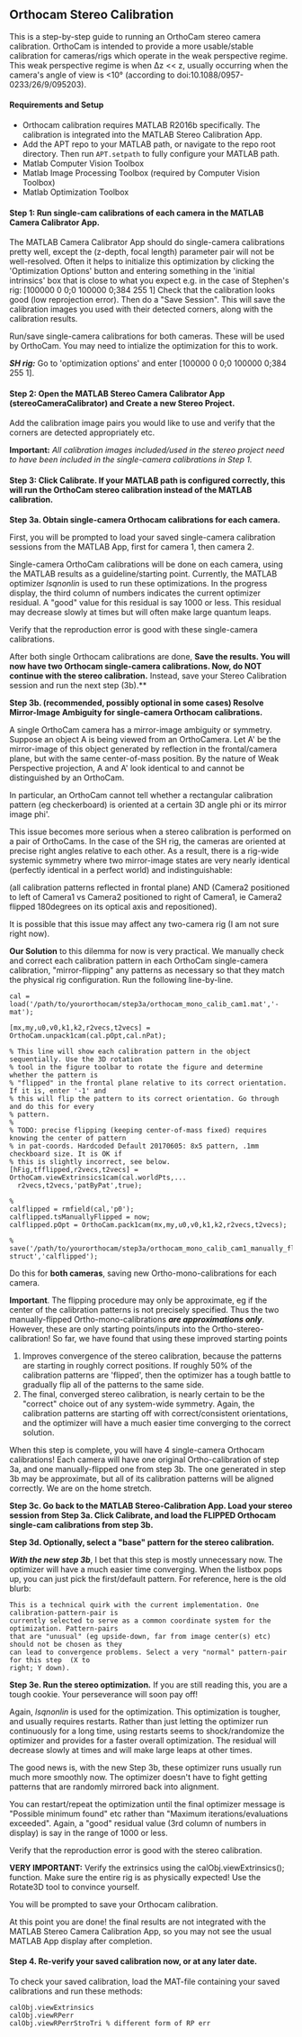 ## Orthocam Stereo Calibration

This is a step-by-step guide to running an OrthoCam stereo camera calibration. OrthoCam is intended to provide a more usable/stable calibration for cameras/rigs which operate in the weak perspective regime. This weak perspective regime is when Δz << z, usually occurring when the camera's angle of view is <10° (according to doi:10.1088/0957-0233/26/9/095203).

#### Requirements and Setup

* Orthocam calibration requires MATLAB R2016b specifically. The calibration is integrated into the MATLAB Stereo Calibration App.
* Add the APT repo to your MATLAB path, or navigate to the <APT> repo root directory. Then run `APT.setpath` to fully configure your MATLAB path.
* Matlab Computer Vision Toolbox
* Matlab Image Processing Toolbox (required by Computer Vision Toolbox)
* Matlab Optimization Toolbox

#### Step 1: Run single-cam calibrations of each camera in the MATLAB Camera Calibrator App.
The MATLAB Camera Calibrator App should do single-camera calibrations pretty well, except the (z-depth, focal length) parameter pair will not be well-resolved.  Often it helps to initialize this optimization by clicking the 'Optimization Options' button and entering something in the 'initial intrinsics' box that is close to what you expect e.g. in the case of Stephen's rig: [100000 0 0;0 100000 0;384 255 1] Check that the calibration looks good (low reprojection error). Then do a "Save Session". This will save the calibration images you used with their detected corners, along with the calibration results.

Run/save single-camera calibrations for both cameras. These will be used by OrthoCam.  You may need to intialize the optimization for this to work.

**_SH rig:_** Go to 'optimization options' and enter [100000 0 0;0 100000 0;384 255 1].

#### Step 2: Open the MATLAB Stereo Camera Calibrator App (stereoCameraCalibrator) and Create a new Stereo Project.
Add the calibration image pairs you would like to use and verify that the corners are detected appropriately etc.

**Important:** *All calibration images included/used in the stereo project need to have been included in the single-camera calibrations in Step 1.*

#### Step 3: Click Calibrate. If your MATLAB path is configured correctly, this will run the OrthoCam stereo calibration instead of the MATLAB calibration.

**Step 3a. Obtain single-camera Orthocam calibrations for each camera.**
  
First, you will be prompted to load your saved single-camera calibration sessions from the MATLAB App, first for camera 1, then camera 2.

Single-camera OrthoCam calibrations will be done on each camera, using the MATLAB results as a guideline/starting point. Currently, the MATLAB optimizer *lsqnonlin* is used to run these optimizations. In the progress display, the third column of numbers indicates the current optimizer residual. A "good" value for this residual is say 1000 or less. This residual may decrease slowly at times but will often make large quantum leaps.  

Verify that the reproduction error is good with these single-camera calibrations.

After both single Orthocam calibrations are done, **Save the results. You will now have two Orthocam single-camera calibrations. Now, do NOT continue with the stereo calibration.** Instead, save your Stereo Calibration session and run the next step (3b).**

**Step 3b. (recommended, possibly optional in some cases) Resolve Mirror-Image Ambiguity for single-camera Orthocam calibrations.**

A single OrthoCam camera has a mirror-image ambiguity or symmetry. Suppose an object A is being viewed from an OrthoCamera. Let A' be the mirror-image of this object generated by reflection in the frontal/camera plane, but with the same center-of-mass position. By the nature of Weak Perspective projection, A and A' look identical to and cannot be distinguished by an OrthoCam.

In particular, an OrthoCam cannot tell whether a rectangular calibration pattern (eg checkerboard) is oriented at a certain 3D angle phi or its mirror image phi'. 

This issue becomes more serious when a stereo calibration is performed on a pair of OrthoCams. In the case of the SH rig, the cameras are oriented at precise right angles relative to each other. As a result, there is a rig-wide systemic symmetry where two mirror-image states are very nearly identical (perfectly identical in a perfect world) and indistinguishable:

(all calibration patterns reflected in frontal plane) AND (Camera2 positioned to left of Camera1 vs Camera2 positioned to right of Camera1, ie Camera2 flipped 180degrees on its optical axis and repositioned).

It is possible that this issue may affect any two-camera rig (I am not sure right now). 

**Our Solution** to this dilemma for now is very practical. We manually check and correct each calibration pattern in each OrthoCam single-camera calibration, "mirror-flipping" any patterns as necessary so that they match the physical rig configuration. Run the following line-by-line. 

```  
cal = load('/path/to/yourorthocam/step3a/orthocam_mono_calib_cam1.mat','-mat');

[mx,my,u0,v0,k1,k2,r2vecs,t2vecs] = OrthoCam.unpack1cam(cal.pOpt,cal.nPat);

% This line will show each calibration pattern in the object sequentially. Use the 3D rotation
% tool in the figure toolbar to rotate the figure and determine whether the pattern is
% "flipped" in the frontal plane relative to its correct orientation. If it is, enter '-1' and
% this will flip the pattern to its correct orientation. Go through and do this for every
% pattern.
%
% TODO: precise flipping (keeping center-of-mass fixed) requires knowing the center of pattern
% in pat-coords. Hardcoded Default 20170605: 8x5 pattern, .1mm checkboard size. It is OK if
% this is slightly incorrect, see below.
[hFig,tfflipped,r2vecs,t2vecs] = OrthoCam.viewExtrinsics1cam(cal.worldPts,...
  r2vecs,t2vecs,'patByPat',true);

%
calflipped = rmfield(cal,'p0');
calflipped.tsManuallyFlipped = now;
calflipped.pOpt = OrthoCam.pack1cam(mx,my,u0,v0,k1,k2,r2vecs,t2vecs);

%
save('/path/to/yourorthocam/step3a/orthocam_mono_calib_cam1_manually_flipped_maybeapproximate.mat','-struct','calflipped');
``` 

Do this for **both cameras**, saving new Ortho-mono-calibrations for each camera.

**Important**. The flipping procedure may only be approximate, eg if the center of the calibration patterns is not precisely specified. Thus the two manually-flipped Ortho-mono-calibrations **_are approximations only_**. However, these are only starting points/inputs into the Ortho-stereo-calibration! So far, we have found that using these improved starting points 

1. Improves convergence of the stereo calibration, because the patterns are starting in roughly correct positions. If roughly 50% of the calibration patterns are 'flipped', then the optimizer has a tough battle to gradually flip all of the patterns to the same side.
2. The final, converged stereo calibration, is nearly certain to be the "correct" choice out of any system-wide symmetry. Again, the calibration patterns are starting off with correct/consistent orientations, and the optimizer will have a much easier time converging to the correct solution.

When this step is complete, you will have 4 single-camera Orthocam calibrations! Each camera will have one original Ortho-calibration of step 3a, and one manually-flipped one from step 3b. The one generated in step 3b may be approximate, but all of its calibration patterns will be aligned correctly. We are on the home stretch.

**Step 3c. Go back to the MATLAB Stereo-Calibration App. Load your stereo session from Step 3a. Click Calibrate, and load the FLIPPED Orthocam single-cam calibrations from step 3b.**

**Step 3d. Optionally, select a "base" pattern for the stereo calibration.**

**_With the new step 3b_**, I bet that this step is mostly unnecessary now. The optimizer will have a much easier time converging. When the listbox pops up, you can just pick the first/default pattern. For reference, here is the old blurb:

```
This is a technical quirk with the current implementation. One calibration-pattern-pair is
currently selected to serve as a common coordinate system for the optimization. Pattern-pairs
that are "unusual" (eg upside-down, far from image center(s) etc) should not be chosen as they
can lead to convergence problems. Select a very "normal" pattern-pair for this step  (X to
right; Y down).
```

**Step 3e. Run the stereo optimization.**
If you are still reading this, you are a tough cookie. Your perseverance will soon pay off!

Again, *lsqnonlin* is used for the optimization. This optimization is tougher, and usually requires restarts. Rather than just letting the optimizer run continuously for a long time, using restarts seems to shock/randomize the optimizer and provides for a faster overall optimization. The residual will decrease slowly at times and will make large leaps at other times. 

The good news is, with the new Step 3b, these optimizer runs usually run much more smoothly now. The optimizer doesn't have to fight getting patterns that are randomly mirrored back into alignment. 

You can restart/repeat the optimization until the final optimizer message is "Possible minimum found" etc rather than "Maximum iterations/evaluations exceeded". Again, a "good" residual value (3rd column of numbers in display) is say in the range of 1000 or less.

Verify that the reproduction error is good with the stereo calibration. 

**VERY IMPORTANT:** Verify the extrinsics using the calObj.viewExtrinsics(); function. Make sure the entire rig is as physically expected! Use the Rotate3D tool to convince yourself.

You will be prompted to save your Orthocam calibration.

At this point you are done! the final results are not integrated with the MATLAB Stereo Camera Calibration App, so you may not see the usual MATLAB App display after completion. 
 
#### Step 4. Re-verify your saved calibration now, or at any later date.
To check your saved calibration, load the MAT-file containing your saved calibrations and run these methods:

```
calObj.viewExtrinsics
calObj.viewRPerr
calObj.viewRPerrStroTri % different form of RP err
```
